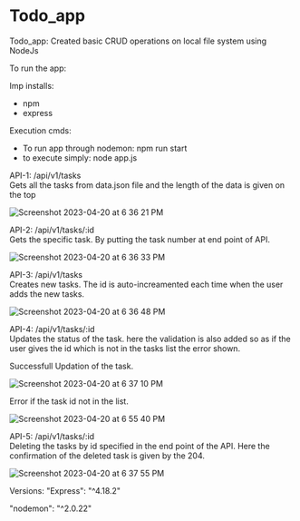 # Todo_app
Todo_app: Created basic CRUD operations on local file system using NodeJs

To run the app:

Imp installs:
* npm
* express

Execution cmds:
* To run app through nodemon: npm run start
* to execute simply: node app.js



API-1: /api/v1/tasks\
Gets all the tasks from data.json file and the length of the data is given on the top

![Screenshot 2023-04-20 at 6 36 21 PM](https://user-images.githubusercontent.com/125876024/233376075-0cb27137-6933-4386-9d4a-0ea0837f8372.png)

API-2: /api/v1/tasks/:id\
Gets the specific task. By putting the task number at end point of API.

![Screenshot 2023-04-20 at 6 36 33 PM](https://user-images.githubusercontent.com/125876024/233377047-b3b86e6b-d4b5-4a7e-b103-1b8884be6774.png)


API-3: /api/v1/tasks\
Creates new tasks. The id is auto-increamented each time when the user adds the new tasks.

![Screenshot 2023-04-20 at 6 36 48 PM](https://user-images.githubusercontent.com/125876024/233379563-fecf9eca-7f11-43bb-b5a5-d80ae131449f.png)


API-4: /api/v1/tasks/:id\
Updates the status of the task. here the validation is also added so as if the user gives 
the id which is not in the tasks list the error shown.

Successfull Updation of the task.

![Screenshot 2023-04-20 at 6 37 10 PM](https://user-images.githubusercontent.com/125876024/233380147-3356aaa9-c387-4eb8-94d3-097edda653ed.png)


Error if the task id not in the list.

![Screenshot 2023-04-20 at 6 55 40 PM](https://user-images.githubusercontent.com/125876024/233380542-fd69762c-8fa4-4a5c-bce5-e197ec245dec.png)


API-5: /api/v1/tasks/:id\
Deleting the tasks by id specified in the end point of the API. Here the confirmation of the deleted task is given by the 204.

![Screenshot 2023-04-20 at 6 37 55 PM](https://user-images.githubusercontent.com/125876024/233381390-4ca0428b-26cc-48e9-ae43-2b660f2b5519.png)



Versions:
"Express": "^4.18.2" 

"nodemon": "^2.0.22"


